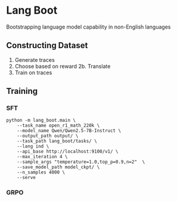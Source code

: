 # Lang Boot

Bootstrapping language model capability in non-English languages

## Constructing Dataset

1.  Generate traces
2.  Choose based on reward
2b. Translate
3.  Train on traces

## Training

### SFT

```
python -m lang_boot.main \
    --task_name open_r1_math_220k \
    --model_name Qwen/Qwen2.5-7B-Instruct \
    --output_path output/ \
    --task_path lang_boot/tasks/ \
    --lang ind \
    --api_base http://localhost:9100/v1/ \
    --max_iteration 4 \
    --sample_args "temperature=1.0,top_p=0.9,n=2"  \
    --save_model_path model_ckpt/ \
    --n_samples 4000 \
    --serve
```
### GRPO
